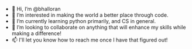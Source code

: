 - 👋 Hi, I’m @bhalloran
- 👀 I’m interested in making the world a better place through code.
- 🌱 I’m currently learning python primarily, and CS in general.
- 💞️ I’m looking to collaborate on anything that will enhance my skills while making a difference!
- 📫 I'll let you know how to reach me once I have that figured out!
